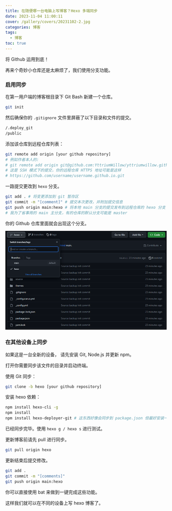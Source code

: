 ```yaml
---
title: 在随便哪一台电脑上写博客？Hexo 多端同步
date: 2023-11-04 11:00:11
cover: /gallery/covers/20231102-2.jpg
categories: 博客
tags:
  - 博客
toc: true
---
```

将 Github 运用到底！

再来个奇妙小仓库还是太麻烦了，我们使用分支功能。

### 启用同步

在第一用户端的博客根目录下 Git Bash 新建一个仓库。

```bash
git init
```

然后确保你的 `.gitignore` 文件里屏蔽了以下目录和文件的提交。

```txt
/.deploy_git  
/public
```

添加该仓库到远程仓库列表：

```bash
git remote add origin [your github repository]
# 例如作者本人的:
# git remote add origin git@github.com:YttriumWillow/yttriumwillow.github.io.git
# 这是 SSH 模式下的提交，你的远程仓库 HTTPS 地址可能是这样
# https://github.com/username/username.github.io.git
```

一路提交更改到 `hexo` 分支。

```bash
git add . # 将变更添加到 git 暂存区  
git commit -m "[comment]" # 提交本次更改，并附加提交信息
git push origin main:hexo # 将本地 main 分支的提交发布到远程仓库的 hexo 分支
# 我为了省事用的 main 主分支，有的仓库的默认分支可能是 master
```

你的 Github 仓库里面就会出现这个分支。

![img](/img/20231104/your-github-displays.png)

### 在其他设备上同步

如果这是一台全新的设备， 请先安装 Git, Node.js 并更新 npm。

打开你需要同步该文件的目录并启动终端。

使用 Git 同步：

```bash
git clone -b hexo [your github repository]
```

安装 hexo 依赖：

```bash
npm install hexo-cli -g
npm install
npm install hexo-deployer-git # 这东西好像会同步到 package.json 但最好安装一下
```

已经同步完毕。使用 `hexo g / hexo s` 进行测试。

更新博客前请先 pull 进行同步。

```bash
git pull origin hexo
```

更新结束后提交修改。

```bash
git add .  
git commit -m "[comments]" 
git push origin main:hexo
```

你可以直接使用 bat 来做到一键完成这些功能。

这样我们就可以在不同的设备上写 hexo 博客了。
